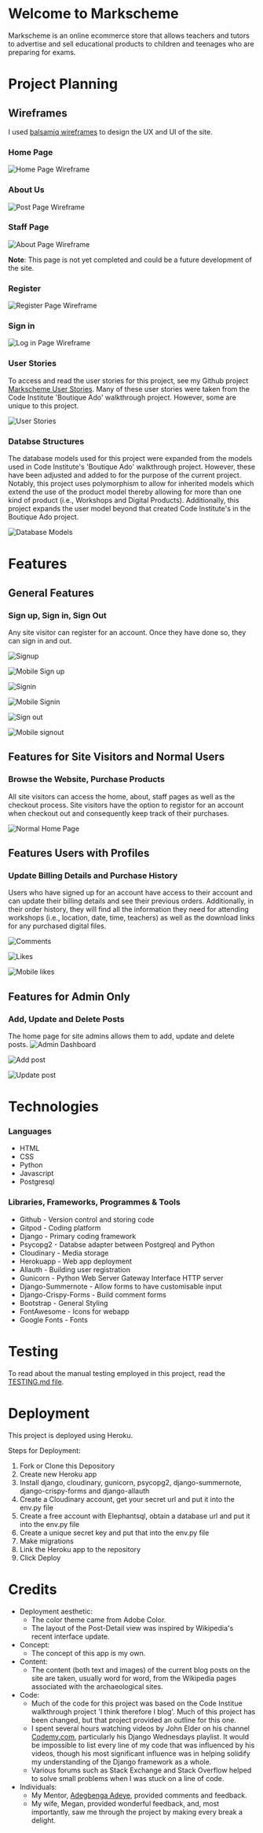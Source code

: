 # Welcome to Markscheme

Markscheme is an online ecommerce store that allows teachers and tutors to advertise and sell educational products to children and teenages who are preparing for exams. 


# Project Planning 

## Wireframes
I used [balsamiq wireframes](https://balsamiq.com/) to design the UX and UI of the site. 

### Home Page

![Home Page Wireframe](static/images/Home%20Page.png)

### About Us

![Post Page Wireframe](static/images/Archaeological%20Site%20Page.png)

### Staff Page

![About Page Wireframe](static/images/About.png)

**Note**: This page is not yet completed and could be a future development of the site.

### Register

![Register Page Wireframe](static/images/Register.png)

### Sign in

![Log in Page Wireframe](static/images/Log%20in.png)

### User Stories
To access and read the user stories for this project, see my Github project [Markscheme User Stories](https://github.com/users/adamsburge/projects/4/views/1). Many of these user stories were taken from the Code Institute 'Boutique Ado' walkthrough project. However, some are unique to this project.

![User Stories](static/images/user_stories.png)


### Databse Structures
The database models used for this project were expanded from the models used in Code Institute's 'Boutique Ado' walkthrough project. However, these have been adjusted and added to for the purpose of the current project. Notably, this project uses polymorphism to allow for inherited models which extend the use of the product model thereby allowing for more than one kind of product (i.e., Workshops and Digital Products). Additionally, this project expands the user model beyond that created Code Institute's in the Boutique Ado project.

![Database Models](static/images/Database%20Models.png)

# Features

## General Features

### Sign up, Sign in, Sign Out
Any site visitor can register for an account. Once they have done so, they can sign in and out.

![Signup](static/images/signup.png)

![Mobile Sign up](static/images/mobile_sign_up.png)

![Signin](static/images/sign_in.png)

![Mobile Signin](static/images/mobile_sign_in.png)

![Sign out](static/images/sign_out.png)

![Mobile signout](static/images/sign_out_mobile.png)

## Features for Site Visitors and Normal Users

### Browse the Website, Purchase Products
All site visitors can access the home, about, staff pages as well as the checkout process. Site visitors have the option to registor for an account when checkout out and consequently keep track of their purchases.

![Normal Home Page](static/images/non-admin_user_home.png)

## Features Users with Profiles


### Update Billing Details and Purchase History
Users who have signed up for an account have access to their account and can update their billing details and see their previous orders. Additionally, in their order history, they will find all the information they need for attending workshops (i.e., location, date, time, teachers) as well as the download links for any purchased digital files.

![Comments](static/images/comments.png)


![Likes](static/images/likes.png)

![Mobile likes](static/images/mobile_post_contents.png)

## Features for Admin Only

### Add, Update and Delete Posts
The home page for site admins allows them to add, update and delete posts.
![Admin Dashboard](static/images/admin_dashboard.png)

![Add post](static/images/add-post.png)

![Update post](static/images/update_post.png)

# Technologies

### Languages
- HTML
- CSS
- Python
- Javascript
- Postgresql

### Libraries, Frameworks, Programmes & Tools
- Github - Version control and storing code 
- Gitpod - Coding platform
- Django - Primary coding framework
- Psycopg2 - Databse adapter between Postgreql and Python
- Cloudinary - Media storage
- Herokuapp - Web app deployment
- Allauth - Building user registration 
- Gunicorn - Python Web Server Gateway Interface HTTP server
- Django-Summernote - Allow forms to have customisable input
- Django-Crispy-Forms - Build comment forms
- Bootstrap - General Styling
- FontAwesome - Icons for webapp
- Google Fonts - Fonts


# Testing
To read about the manual testing employed in this project, read the [TESTING.md file](TESTING.md).

# Deployment
This project is deployed using Heroku.

Steps for Deployment:
1. Fork or Clone this Depository
2. Create new Heroku app
3. Install django, cloudinary, gunicorn, psycopg2, django-summernote, django-crispy-forms and django-allauth
4. Create a Cloudinary account, get your secret url and put it into the env.py file
5. Create a free account with Elephantsql, obtain a database url and put it into the env.py file
6. Create a unique secret key and put that into the env.py file 
7. Make migrations
8. Link the Heroku app to the repository
9. Click Deploy


# Credits
- Deployment aesthetic:
    - The color theme came from Adobe Color.
    - The layout of the Post-Detail view was inspired by Wikipedia's recent interface update.
- Concept:
    - The concept of this app is my own.
- Content:
    - The content (both text and images) of the current blog posts on the site are taken, usually word for word, from the Wikipedia pages associated with the archaeological sites.
- Code: 
    - Much of the code for this project was based on the Code Institue walkthrough project 'I think therefore I blog'. Much of this project has been changed, but that project provided an outline for this one.
    - I spent several hours watching videos by John Elder on his channel [Codemy.com](https://www.youtube.com/playlist?list=PLCC34OHNcOtqW9BJmgQPPzUpJ8hl49AGy), particularly his Django Wednesdays playlist. It would be impossible to list every line of my code that was influenced by his videos, though his most significant influence was in helping solidify my understanding of the Django framework as a whole.
    - Various forums such as Stack Exchange and Stack Overflow helped to solve small problems when I was stuck on a line of code.
- Individuals:
    - My Mentor, [Adegbenga Adeye](https://github.com/deye9), provided comments and feedback.
    - My wife, Megan, provided wonderful feedback, and, most importantly, saw me through the project by making every break a delight.
